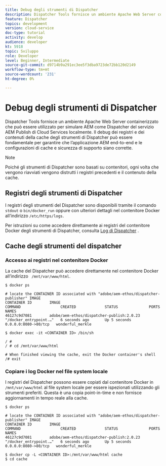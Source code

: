 ```yaml
---
title: Debug degli strumenti di Dispatcher
description: Dispatcher Tools fornisce un ambiente Apache Web Server containerizzato che può essere utilizzato per simulare AEM come Dispatcher del servizio AEM Publish di Cloud Services localmente. Il debug dei registri e dei contenuti della cache degli strumenti di Dispatcher può essere fondamentale per garantire che l’applicazione AEM end-to-end e le configurazioni di cache e sicurezza di supporto siano corrette.
feature: Dispatcher
topics: development
version: cloud-service
doc-type: tutorial
activity: develop
audience: developer
kt: 5918
topic: Sviluppo
role: Developer
level: Beginner, Intermediate
source-git-commit: d9714b9a291ec3ee5f3dba9723de72bb120d2149
workflow-type: tm+mt
source-wordcount: '231'
ht-degree: 0%

---
```



# Debug degli strumenti di Dispatcher

Dispatcher Tools fornisce un ambiente Apache Web Server containerizzato che può essere utilizzato per simulare AEM come Dispatcher del servizio AEM Publish di Cloud Services localmente.
Il debug dei registri e dei contenuti della cache degli strumenti di Dispatcher può essere fondamentale per garantire che l’applicazione AEM end-to-end e le configurazioni di cache e sicurezza di supporto siano corrette.

>[!NOTE]
>
>Poiché gli strumenti di Dispatcher sono basati su contenitori, ogni volta che vengono riavviati vengono distrutti i registri precedenti e il contenuto della cache.

## Registri degli strumenti di Dispatcher

I registri degli strumenti del Dispatcher sono disponibili tramite il comando `stdout` o `bin/docker_run` oppure con ulteriori dettagli nel contenitore Docker all’indirizzo `/etc/https/logs`.

Per istruzioni su come accedere direttamente ai registri del contenitore Docker degli strumenti di Dispatcher, consulta [Log di Dispatcher](./logs.md#dispatcher-logs) .

## Cache degli strumenti del dispatcher

### Accesso ai registri nel contenitore Docker

La cache del Dispatcher può accedere direttamente nel contenitore Docker all’indirizzo ` /mnt/var/www/html`.

```shell
$ docker ps

# locate the CONTAINER ID associated with "adobe/aem-ethos/dispatcher-publisher" IMAGE
CONTAINER ID        IMAGE                                       COMMAND                  CREATED             STATUS              PORTS                  NAMES
46127c9d7081        adobe/aem-ethos/dispatcher-publish:2.0.23   "/docker_entrypoint.…"   6 seconds ago       Up 5 seconds        0.0.0.0:8080->80/tcp   wonderful_merkle

$ docker exec -it <CONTAINER ID> /bin/sh

/ # 
/ # cd /mnt/var/www/html

# When finished viewing the cache, exit the Docker container's shell
/# exit
```

### Copiare i log Docker nel file system locale

I registri del Dispatcher possono essere copiati dal contenitore Docker in `/mnt/var/www/html` al file system locale per essere ispezionati utilizzando gli strumenti preferiti. Questa è una copia point-in-time e non fornisce aggiornamenti in tempo reale alla cache.

```shell
$ docker ps

# locate the CONTAINER ID associated with "adobe/aem-ethos/dispatcher-publisher" IMAGE
CONTAINER ID        IMAGE                                       COMMAND                  CREATED             STATUS              PORTS                  NAMES
46127c9d7081        adobe/aem-ethos/dispatcher-publish:2.0.23   "/docker_entrypoint.…"   6 seconds ago       Up 5 seconds        0.0.0.0:8080->80/tcp   wonderful_merkle

$ docker cp -L <CONTAINER ID>:/mnt/var/www/html cache 
$ cd cache
```

